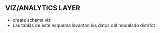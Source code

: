## VIZ/ANALYTICS LAYER
- create schema viz
- Las tablas de este esquema levantan los datos del modelado dim/fct
